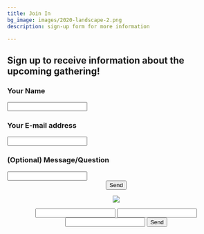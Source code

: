 ```yaml
---
title: Join In
bg_image: images/2020-landscape-2.png
description: sign-up form for more information

---
```

## Sign up to receive information about the upcoming gathering!

<form action="[https://getform.io/f/90d4734d-956d-41db-b285-c2898d6a7d60](https://getform.io/f/90d4734d-956d-41db-b285-c2898d6a7d60 "https://getform.io/f/90d4734d-956d-41db-b285-c2898d6a7d60")" method="POST">

### Your Name

<input type="text" name="name">

### Your E-mail address

<input type="email" name="email">

### (Optional) Message/Question

<input type="text" name="message">

<br>

<center><button type="submit">Send</button>

</form>

<br>

![](images/2020-three-quarters-1.png)

<form action="[https://getform.io/f/90d4734d-956d-41db-b285-c2898d6a7d60](https://getform.io/f/90d4734d-956d-41db-b285-c2898d6a7d60 "https://getform.io/f/90d4734d-956d-41db-b285-c2898d6a7d60")" method="POST"> <input type="text" name="name"> <input type="email" name="email"> <input type="text" name="message"> <button type="submit">Send</button> </form>